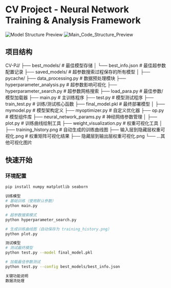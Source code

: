 # CV Project - Neural Network Training & Analysis Framework

 ![Model Structure Preview](https://github.com/user-attachments/assets/228c3490-6931-4408-bfa4-af8771d7d91d)
![Main_Code_Structure_Preview](https://github.com/user-attachments/assets/ba1470fd-a855-494c-b5e7-6838fd1b4518)


## 项目结构
CV-PJ/
├── best_models/ # 最佳模型存储
│ └── best_info.json # 最佳超参数配置记录
├── saved_models/ # 超参数搜索过程保存的所有模型
│
├── pycache/
├── data_processing.py # 数据预处理模块
├── hyperparameter_analysis.py # 超参数影响可视化
├── hyperparameter_search.py # 超参数网格搜索
├── load_para.py # 最佳参数/模型加载器
├── main.py # 主训练程序
├── test.py # 模型测试程序
├── train_test.py # 训练/测试核心函数
├── final_model.pkl # 最终部署模型
│
├── mymodel.py # 模型架构定义
├── myoptimizer.py # 自定义优化器
├── op.py # 模型组件库
├── neural_network_params.py # 神经网络参数管理
│
├── plot.py # 训练曲线绘制工具
├── weight_visualization.py # 权重可视化工具
│
├── training_history.png # 自动生成的训练曲线图
├── 输入层到隐藏层权重可视化.png # 权重矩阵可视化结果
├── 隐藏层到输出层权重可视化.png
└── ...其他可视化图片


## 快速开始

### 环境配置
```bash
pip install numpy matplotlib seaborn

训练模型
# 基础训练（使用默认参数）
python main.py

# 超参数搜索模式
python hyperparameter_search.py

# 生成训练曲线图（自动保存为 training_history.png）
python plot.py

测试模型
# 测试最终模型
python test.py --model final_model.pkl

# 加载最佳参数测试
python test.py --config best_models/best_info.json

关键功能说明
数据流处理

